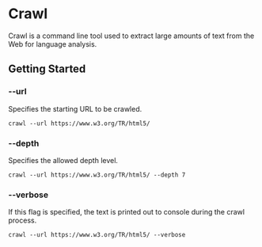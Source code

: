 # Crawl

Crawl is a command line tool used to extract large amounts of text from the Web for language analysis.

## Getting Started

### --url <string>

Specifies the starting URL to be crawled.

```
crawl --url https://www.w3.org/TR/html5/
```

### --depth <int>

Specifies the allowed depth level.

```
crawl --url https://www.w3.org/TR/html5/ --depth 7
```

### --verbose

If this flag is specified, the text is printed out to console during the crawl process.

```
crawl --url https://www.w3.org/TR/html5/ --verbose
```
